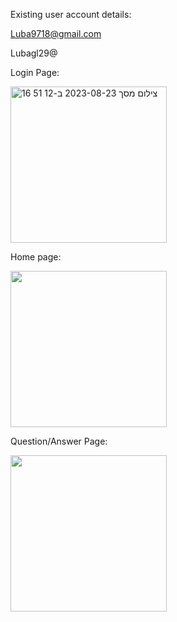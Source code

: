 Existing user account details:

Luba9718@gmail.com

Lubagl29@




Login Page:



<img width="250" alt="צילום מסך 2023-08-23 ב-12 51 16" src="https://github.com/luba9714/HelpAround/assets/64591949/077eab2f-03aa-40a4-b675-68b70fabbbf5">




Home page:



<img width="250" src="https://github.com/luba9714/HelpAround/assets/64591949/6c8b0eac-18a1-4cad-8965-1f294e2128b2">




Question/Answer Page:




<img width="250" src="https://github.com/luba9714/HelpAround/assets/64591949/cf51c64b-248d-4893-9a09-8be306795651">


